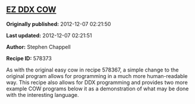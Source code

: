 ## [EZ DDX COW](https://code.activestate.com/recipes/578373-ez-ddx-cow)

**Originally published:** 2012-12-07 02:21:50

**Last updated:** 2012-12-07 02:21:51

**Author:** Stephen Chappell

**Recipe ID:** 578373

As with the original easy cow in recipe 578367, a simple change to the original program allows for programming in a much more human-readable way. This recipe also allows for DDX programming and provides two more example COW programs below it as a demonstration of what may be done with the interesting language.
